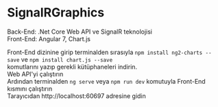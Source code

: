 # SignalRGraphics
Back-End: .Net Core  Web API ve SignalR teknolojisi <br/>
Front-End: Angular 7, Chart.js

Front-End dizinine girip terminalden sırasıyla `npm install ng2-charts --save` ve `npm install chart.js --save` <br/> komutlarını yazıp gerekli kütüphaneleri indirin.<br/>
Web API'yi çalıştırın<br/>
Ardından terminalden `ng serve` veya `npm run dev` komutuyla Front-End kısmını çalıştırın<br/>
Tarayıcıdan http://localhost:60697 adresine gidin<br/>
